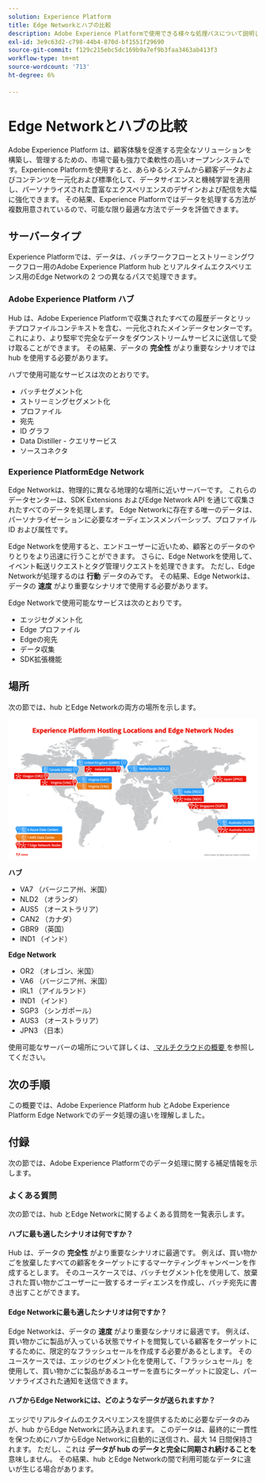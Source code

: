 ```yaml
---
solution: Experience Platform
title: Edge Networkとハブの比較
description: Adobe Experience Platformで使用できる様々な処理パスについて説明します。
exl-id: 3e9c63d2-c798-44b4-870d-bf1551f29690
source-git-commit: f129c215ebc5dc169b9a7ef9b3faa3463ab413f3
workflow-type: tm+mt
source-wordcount: '713'
ht-degree: 6%

---
```


# Edge Networkとハブの比較

Adobe Experience Platform は、顧客体験を促進する完全なソリューションを構築し、管理するための、市場で最も強力で柔軟性の高いオープンシステムです。Experience Platformを使用すると、あらゆるシステムから顧客データおよびコンテンツを一元化および標準化して、データサイエンスと機械学習を適用し、パーソナライズされた豊富なエクスペリエンスのデザインおよび配信を大幅に強化できます。 その結果、Experience Platformではデータを処理する方法が複数用意されているので、可能な限り最適な方法でデータを評価できます。

## サーバータイプ

Experience Platformでは、データは、バッチワークフローとストリーミングワークフロー用のAdobe Experience Platform hub とリアルタイムエクスペリエンス用のEdge Networkの 2 つの異なるパスで処理できます。

### Adobe Experience Platform ハブ

Hub は、Adobe Experience Platformで収集されたすべての履歴データとリッチプロファイルコンテキストを含む、一元化されたメインデータセンターです。 これにより、より堅牢で完全なデータをダウンストリームサービスに送信して受け取ることができます。 その結果、データの **完全性** がより重要なシナリオでは hub を使用する必要があります。

ハブで使用可能なサービスは次のとおりです。

- バッチセグメント化
- ストリーミングセグメント化
- プロファイル
- 宛先
- ID グラフ
- Data Distiller - クエリサービス
- ソースコネクタ

### Experience PlatformEdge Network

Edge Networkは、物理的に異なる地理的な場所に近いサーバーです。 これらのデータセンターは、SDK Extensions およびEdge Network API を通じて収集されたすべてのデータを処理します。 Edge Networkに存在する唯一のデータは、パーソナライゼーションに必要なオーディエンスメンバーシップ、プロファイル ID および属性です。

Edge Networkを使用すると、エンドユーザーに近いため、顧客とのデータのやりとりをより迅速に行うことができます。 さらに、Edge Networkを使用して、イベント転送リクエストとタグ管理リクエストを処理できます。 ただし、Edge Networkが処理するのは **行動** データのみです。 その結果、Edge Networkは、データの **速度** がより重要なシナリオで使用する必要があります。

Edge Networkで使用可能なサービスは次のとおりです。

- エッジセグメント化
- Edge プロファイル
- Edgeの宛先
- データ収集
- SDK拡張機能

## 場所

次の節では、hub とEdge Networkの両方の場所を示します。

![ ハブサーバーとEdge Network サーバーの両方で異なる場所を示す図。](./images/servers/platform-server-locations.png)

**ハブ**

- VA7 （バージニア州、米国）
- NLD2 （オランダ）
- AUS5 （オーストラリア）
- CAN2 （カナダ）
- GBR9 （英国）
- IND1 （インド）

**Edge Network**

- OR2 （オレゴン、米国）
- VA6 （バージニア州、米国）
- IRL1 （アイルランド）
- IND1 （インド）
- SGP3 （シンガポール）
- AUS3 （オーストラリア）
- JPN3 （日本）

使用可能なサーバーの場所について詳しくは、[ マルチクラウドの概要 ](./multi-cloud.md#available-cloud-regions) を参照してください。

## 次の手順

この概要では、Adobe Experience Platform hub とAdobe Experience Platform Edge Networkでのデータ処理の違いを理解しました。

## 付録

次の節では、Adobe Experience Platformでのデータ処理に関する補足情報を示します。

### よくある質問

次の節では、hub とEdge Networkに関するよくある質問を一覧表示します。

#### ハブに最も適したシナリオは何ですか？

Hub は、データの **完全性** がより重要なシナリオに最適です。 例えば、買い物かごを放棄したすべての顧客をターゲットにするマーケティングキャンペーンを作成するとします。 そのユースケースでは、バッチセグメント化を使用して、放棄された買い物かごユーザーに一致するオーディエンスを作成し、バッチ宛先に書き出すことができます。

#### Edge Networkに最も適したシナリオは何ですか？

Edge Networkは、データの **速度** がより重要なシナリオに最適です。 例えば、買い物かごに製品が入っている状態でサイトを閲覧している顧客をターゲットにするために、限定的なフラッシュセールを作成する必要があるとします。 そのユースケースでは、エッジのセグメント化を使用して、「フラッシュセール」を使用して、買い物かごに製品があるユーザーを直ちにターゲットに設定し、パーソナライズされた通知を送信できます。

#### ハブからEdge Networkには、どのようなデータが送られますか？

エッジでリアルタイムのエクスペリエンスを提供するために必要なデータのみが、hub からEdge Networkに読み込まれます。 このデータは、最終的に一貫性を保つためにハブからEdge Networkに自動的に送信され、最大 14 日間保持されます。 ただし、これは **データが hub のデータと完全に同期され続けることを** 意味しません。 その結果、hub とEdge Networkの間で利用可能なデータに違いが生じる場合があります。
